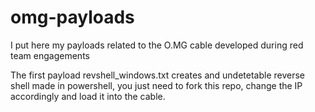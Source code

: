 # omg-payloads
I put here my payloads related to the O.MG cable developed during red team engagements

The first payload revshell_windows.txt creates and undetetable reverse shell made in powershell, you just need to fork this repo, change the IP accordingly and load it  into the cable.

